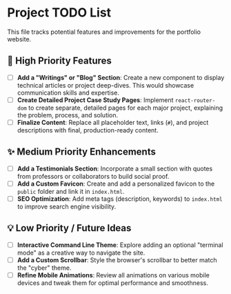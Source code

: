 # Project TODO List

This file tracks potential features and improvements for the portfolio website.

## 🌟 High Priority Features

- [ ] **Add a "Writings" or "Blog" Section**: Create a new component to display technical articles or project deep-dives. This would showcase communication skills and expertise.
- [ ] **Create Detailed Project Case Study Pages**: Implement `react-router-dom` to create separate, detailed pages for each major project, explaining the problem, process, and solution.
- [ ] **Finalize Content**: Replace all placeholder text, links (`#`), and project descriptions with final, production-ready content.

## ✨ Medium Priority Enhancements

- [ ] **Add a Testimonials Section**: Incorporate a small section with quotes from professors or collaborators to build social proof.
- [ ] **Add a Custom Favicon**: Create and add a personalized favicon to the `public` folder and link it in `index.html`.
- [ ] **SEO Optimization**: Add meta tags (description, keywords) to `index.html` to improve search engine visibility.

## 💡 Low Priority / Future Ideas

- [ ] **Interactive Command Line Theme**: Explore adding an optional "terminal mode" as a creative way to navigate the site.
- [ ] **Add a Custom Scrollbar**: Style the browser's scrollbar to better match the "cyber" theme.
- [ ] **Refine Mobile Animations**: Review all animations on various mobile devices and tweak them for optimal performance and smoothness.